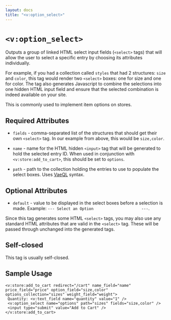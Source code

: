 ```yaml
---
layout: docs
title: "<v:option_select>"
---
```


# `<v:option_select>`

Outputs a group of linked HTML select input fields (`<select>` tags)
that will allow the user to select a specific entry by choosing its
attributes individually.

For example, if you had a collection called `styles` that had 2
structures: `size` and `color`, this tag would render two `<select>`
boxes: one for size and one for color. The tag also generates Javascript
to combine the selections into one hidden HTML input field and ensure
that the selected combination is indeed available on your site.

This is commonly used to implement item options on stores.

## Required Attributes

-   `fields` - comma-separated list of the structures that should get
    their own `<select>` tag. In our example from above, this would be
    `size,color`.

-   `name` - name for the HTML hidden `<input>` tag that will be
    generated to hold the selected entry ID. When used in conjunction
    with `<v:store:add_to_cart>`, this should be set to `options`.

-   `path` - path to the collection holding the entries to use to
    populate the select boxes. Uses [VaeQL](#vaeql) syntax.

## Optional Attributes

-   `default` - value to be displayed in the select boxes before a
    selection is made. Example:
    `--- Select an Option                     ---`.

Since this tag generates some HTML `<select>` tags, you may also use any
standard HTML attributes that are valid in the `<select>` tag. These
will be passed through unchanged into the generated tags.

## Self-closed

This tag is usually self-closed.

## Sample Usage

    <v:store:add_to_cart redirect="/cart" name_field="name" price_field="price" option_field="size,color" options_collection="sizes" weight_field="weight">
     Quantity: <v:text_field name="quantity" value="1" />
     <v:option_select name="options" path="sizes" fields="size,color" />
     <input type="submit" value="Add to Cart" />
    </v:store:add_to_cart>
